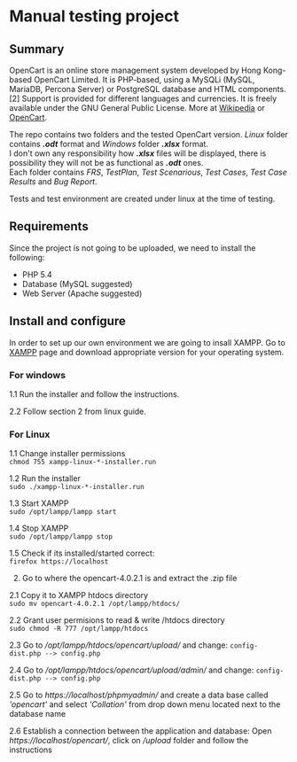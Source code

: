 # Manual testing project 


## Summary
OpenCart is an online store management system developed by Hong Kong-based OpenCart Limited. It is PHP-based, using a MySQLi (MySQL, MariaDB, Percona Server) or PostgreSQL database and HTML components.[2] Support is provided for different languages and currencies. It is freely available under the GNU General Public License. More at [Wikipedia](https://en.wikipedia.org/wiki/OpenCart) or [OpenCart](https://www.opencart.com/).

The repo contains two folders and the tested OpenCart version. _Linux_ folder contains ***.odt*** format and _Windows_ folder ***.xlsx*** format.<br>
I don't own any responsibility how ***.xlsx*** files will be  displayed, there is possibility they will not be as functional as ***.odt*** ones.<br>
Each folder contains _FRS_, _TestPlan_, _Test Scenarious_, _Test Cases_, _Test Case Results_ and _Bug Report_.<br>

Tests and test environment are created under linux at the time of testing.


## Requirements
Since the project is not going to be uploaded, we need to install the following:<br>
* PHP 5.4<br>
* Database (MySQL suggested)<br>
* Web Server (Apache suggested)<br>


## Install and configure

In order to set up our own environment we are going to insall XAMPP. Go to [XAMPP](https://www.apachefriends.org) page and download appropriate version for your operating system.
### For windows<br>
   1.1 Run the installer and follow the instructions.<br>

   2.2 Follow section 2 from linux guide.<br>


### For Linux<br>

   1.1 Change installer permissions<br>
    `chmod 755 xampp-linux-*-installer.run`<br>
 
   1.2 Run the installer<br>
    `sudo ./xampp-linux-*-installer.run`<br>
  
   1.3 Start XAMPP<br>
    `sudo /opt/lampp/lampp start`<br>
  
   1.4 Stop XAMPP<br>
    `sudo /opt/lampp/lampp stop`<br>
  
   1.5 Check if its installed/started correct:<br>
    `firefox https://localhost`<br>

   2. Go to where the opencart-4.0.2.1 is and extract the .zip file<br>

   2.1 Copy it to XAMPP htdocs directory<br>
	`sudo mv opencart-4.0.2.1 /opt/lampp/htdocs/`<br>
  
   2.2 Grant user permisions to read & write /htdocs directory<br>
	`sudo chmod -R 777 /opt/lampp/htdocs`<br>
  
   2.3 Go to _/opt/lampp/htdocs/opencart/upload/_ and change: `config-dist.php --> config.php`<br>
  
   2.4 Go to _/opt/lampp/htdocs/opencart/upload/admin/_ and change: `config-dist.php --> config.php`<br>
  
   2.5 Go to _https://localhost/phpmyadmin/_ and create a data base called _'opencart'_ and select _'Collation'_ from drop down menu located next to the database name<br>
  
   2.6 Establish a connection between the application and database: Open _https://localhost/opencart/_, click on _/upload_ folder and follow the instructions
